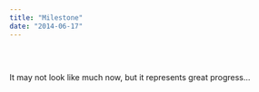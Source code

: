 ```yaml
---
title: "Milestone"
date: "2014-06-17"
---
```


<div class="content">
<p><img alt="" src="/preposterous/assets/246-screenshot 2014-06-17 at 7.10.03 am.png"/></p>
<p>​</p>
<p>It may not look like much now, but it represents great progress…</p>
</div>
